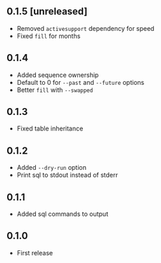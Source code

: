 ## 0.1.5 [unreleased]

- Removed `activesupport` dependency for speed
- Fixed `fill` for months

## 0.1.4

- Added sequence ownership
- Default to 0 for `--past` and `--future` options
- Better `fill` with `--swapped`

## 0.1.3

- Fixed table inheritance

## 0.1.2

- Added `--dry-run` option
- Print sql to stdout instead of stderr

## 0.1.1

- Added sql commands to output

## 0.1.0

- First release
